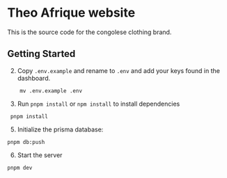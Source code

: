 # Theo Afrique website

This is the source code for the congolese clothing brand.

## Getting Started
2. Copy `.env.example` and rename to `.env` and add your keys found in the dashboard.

```
    mv .env.example .env
```

3. Run `pnpm install` or `npm install` to install dependencies
```
 pnpm install
```
<!-- 4. Once installed, ./start-database.sh will start the database -->
<!-- > !NOTE: -->
<!-- > You should have docker installed. -->
<!-- ``` -->
<!-- ./start-database.sh -->
<!-- ``` -->

5. Initialize the prisma database:
```
pnpm db:push
```

6. Start the server
```
pnpm dev
```
